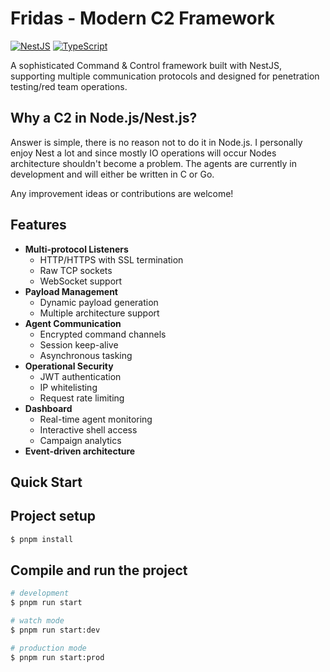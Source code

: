 # Fridas - Modern C2 Framework

[![NestJS](https://img.shields.io/badge/NestJS-E0234E?style=for-the-badge&logo=nestjs&logoColor=white)](https://nestjs.com/)
[![TypeScript](https://img.shields.io/badge/TypeScript-3178C6?style=for-the-badge&logo=typescript&logoColor=white)](https://www.typescriptlang.org/)

A sophisticated Command & Control framework built with NestJS, supporting multiple communication protocols and designed
for penetration testing/red team operations.

## Why a C2 in Node.js/Nest.js?

Answer is simple, there is no reason not to do it in Node.js. I personally enjoy Nest a lot and since mostly IO
operations will occur Nodes architecture shouldn't become a problem.
The agents are currently in development and will either be
written in C or Go.

Any improvement ideas or contributions are welcome!

## Features

- **Multi-protocol Listeners**
    - HTTP/HTTPS with SSL termination
    - Raw TCP sockets
    - WebSocket support
- **Payload Management**
    - Dynamic payload generation
    - Multiple architecture support
- **Agent Communication**
    - Encrypted command channels
    - Session keep-alive
    - Asynchronous tasking
- **Operational Security**
    - JWT authentication
    - IP whitelisting
    - Request rate limiting
- **Dashboard**
    - Real-time agent monitoring
    - Interactive shell access
    - Campaign analytics
- **Event-driven architecture**

## Quick Start

## Project setup

```bash
$ pnpm install
```

## Compile and run the project

```bash
# development
$ pnpm run start

# watch mode
$ pnpm run start:dev

# production mode
$ pnpm run start:prod
```

